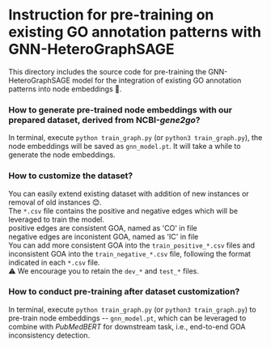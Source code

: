 # Instruction for pre-training on existing GO annotation patterns with GNN-HeteroGraphSAGE

This directory includes the source code for pre-training the GNN-HeteroGraphSAGE model for the integration of existing GO annotation patterns into node embeddings 🤖️.

### How to generate pre-trained node embeddings with our prepared dataset, derived from NCBI-*gene2go*?

In terminal, execute `python train_graph.py` (or `python3 train_graph.py`), the node embeddings will be saved as `gnn_model.pt`. It will take a while to generate the node embeddings.

### How to customize the dataset?
You can easily extend existing dataset with addition of new instances or removal of old instances 😊.\
The `*.csv` file contains the positive and negative edges which will be leveraged to train the model.\
positive edges are consistent GOA, named as 'CO' in file\
negative edges are inconistent GOA, named as 'IC' in file\
You can add more consistent GOA into the `train_positive_*.csv` files and inconsistent GOA into the `train_negative_*.csv` file, following the format indicated in each `*.csv` file.\
⚠️ We encourage you to retain the `dev_*` and `test_*` files.

### How to conduct pre-training after dataset customization?
In terminal, execute `python train_graph.py` (or `python3 train_graph.py`) to pre-train node embeddings -- `gnn_model.pt`, which can be leveraged to combine with *PubMedBERT* for downstream task, i.e., end-to-end GOA inconsistency detection.